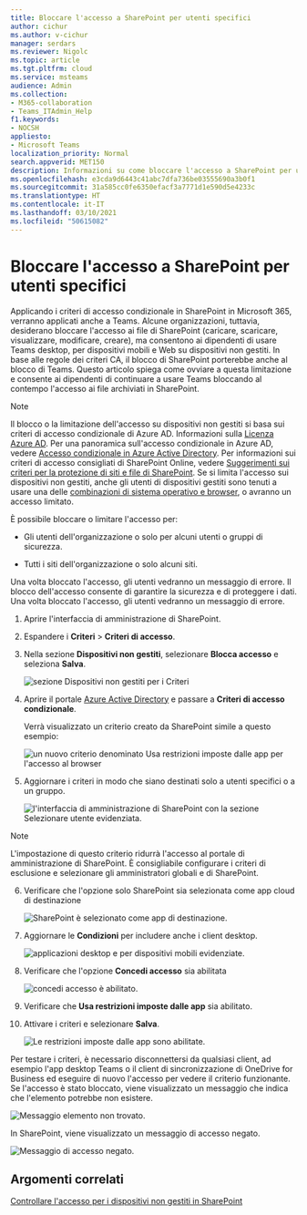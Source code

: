 ```yaml
---
title: Bloccare l'accesso a SharePoint per utenti specifici
author: cichur
ms.author: v-cichur
manager: serdars
ms.reviewer: Nigolc
ms.topic: article
ms.tgt.pltfrm: cloud
ms.service: msteams
audience: Admin
ms.collection:
- M365-collaboration
- Teams_ITAdmin_Help
f1.keywords:
- NOCSH
appliesto:
- Microsoft Teams
localization_priority: Normal
search.appverid: MET150
description: Informazioni su come bloccare l'accesso a SharePoint per utenti specifici
ms.openlocfilehash: e3cda9d6443c41abc7dfa736be03555690a3b0f1
ms.sourcegitcommit: 31a585cc0fe6350efacf3a7771d1e590d5e4233c
ms.translationtype: HT
ms.contentlocale: it-IT
ms.lasthandoff: 03/10/2021
ms.locfileid: "50615082"
---
```

# <a name="block-access-to-sharepoint-for-specific-users"></a>Bloccare l'accesso a SharePoint per utenti specifici

Applicando i criteri di accesso condizionale in SharePoint in Microsoft 365, verranno applicati anche a Teams. Alcune organizzazioni, tuttavia, desiderano bloccare l'accesso ai file di SharePoint (caricare, scaricare, visualizzare, modificare, creare), ma consentono ai dipendenti di usare Teams desktop, per dispositivi mobili e Web su dispositivi non gestiti. In base alle regole dei criteri CA, il blocco di SharePoint porterebbe anche al blocco di Teams. Questo articolo spiega come ovviare a questa limitazione e consente ai dipendenti di continuare a usare Teams bloccando al contempo l'accesso ai file archiviati in SharePoint.

> [!Note]
> Il blocco o la limitazione dell'accesso su dispositivi non gestiti si basa sui criteri di accesso condizionale di Azure AD. Informazioni sulla [Licenza Azure AD](https://azure.microsoft.com/pricing/details/active-directory/). Per una panoramica sull'accesso condizionale in Azure AD, vedere [Accesso condizionale in Azure Active Directory](https://docs.microsoft.com/azure/active-directory/conditional-access/overview). Per informazioni sui criteri di accesso consigliati di SharePoint Online, vedere [Suggerimenti sui criteri per la protezione di siti e file di SharePoint](https://docs.microsoft.com/microsoft-365/enterprise/sharepoint-file-access-policies). Se si limita l'accesso sui dispositivi non gestiti, anche gli utenti di dispositivi gestiti sono tenuti a usare una delle [combinazioni di sistema operativo e browser](https://docs.microsoft.com/azure/active-directory/conditional-access/technical-reference#client-apps-condition), o avranno un accesso limitato.

È possibile bloccare o limitare l'accesso per:

- Gli utenti dell'organizzazione o solo per alcuni utenti o gruppi di sicurezza.

- Tutti i siti dell'organizzazione o solo alcuni siti.

Una volta bloccato l'accesso, gli utenti vedranno un messaggio di errore. Il blocco dell'accesso consente di garantire la sicurezza e di proteggere i dati. Una volta bloccato l'accesso, gli utenti vedranno un messaggio di errore.

1. Aprire l'interfaccia di amministrazione di SharePoint.

2. Espandere i **Criteri** > **Criteri di accesso**.

3. Nella sezione **Dispositivi non gestiti**, selezionare **Blocca accesso** e seleziona **Salva**.

   ![sezione Dispositivi non gestiti per i Criteri](media/no-sharepoint-access1.png)

4. Aprire il portale [Azure Active Directory](https://portal.azure.com/#blade/Microsoft_AAD_IAM/ConditionalAccessBlade/Policies) e passare a **Criteri di accesso condizionale**.

    Verrà visualizzato un criterio creato da SharePoint simile a questo esempio:

    ![un nuovo criterio denominato Usa restrizioni imposte dalle app per l'accesso al browser](media/no-sharepoint-access2.png)

5. Aggiornare i criteri in modo che siano destinati solo a utenti specifici o a un gruppo.

    ![l'interfaccia di amministrazione di SharePoint con la sezione Selezionare utente evidenziata.](media/no-sharepoint-access2b.png)

  > [!Note]
> L'impostazione di questo criterio ridurrà l'accesso al portale di amministrazione di SharePoint. È consigliabile configurare i criteri di esclusione e selezionare gli amministratori globali e di SharePoint.

6. Verificare che l'opzione solo SharePoint sia selezionata come app cloud di destinazione

    ![SharePoint è selezionato come app di destinazione.](media/no-sharepoint-access3.png)

7. Aggiornare le **Condizioni** per includere anche i client desktop.

    ![applicazioni desktop e per dispositivi mobili evidenziate.](media/no-sharepoint-access4.png)

8. Verificare che l'opzione **Concedi accesso** sia abilitata

    ![concedi accesso è abilitato.](media/no-sharepoint-access5.png)

9. Verificare che **Usa restrizioni imposte dalle app** sia abilitato.

10. Attivare i criteri e selezionare **Salva**.

    ![Le restrizioni imposte dalle app sono abilitate.](media/no-sharepoint-access6.png)

Per testare i criteri, è necessario disconnettersi da qualsiasi client, ad esempio l'app desktop Teams o il client di sincronizzazione di OneDrive for Business ed eseguire di nuovo l'accesso per vedere il criterio funzionante. Se l'accesso è stato bloccato, viene visualizzato un messaggio che indica che l'elemento potrebbe non esistere.

 ![Messaggio elemento non trovato.](media/access-denied-sharepoint.png)

In SharePoint, viene visualizzato un messaggio di accesso negato.

![Messaggio di accesso negato.](media/blocked-access-warning.png)

## <a name="related-topics"></a>Argomenti correlati

[Controllare l'accesso per i dispositivi non gestiti in SharePoint](https://docs.microsoft.com/sharepoint/control-access-from-unmanaged-devices)
